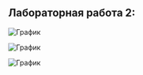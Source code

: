 ## **Лабораторная работа 2:**

![График](https://github.com/DReeborn/labs/blob/master/molde/lab2/pictures/lab2(5).png)

![График](https://github.com/DReeborn/labs/blob/master/molde/lab2/pictures/lab2(1).png)

![График](https://github.com/DReeborn/labs/blob/master/molde/lab2/pictures/lab2(0.1).png)


